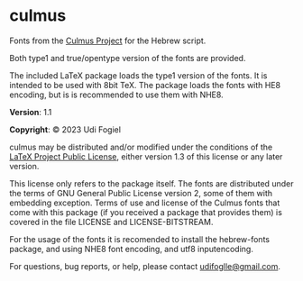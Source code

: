 culmus
=============

Fonts from the [Culmus Project](https://culmus.sourceforge.io/) for the 
Hebrew script.

Both type1 and  true/opentype version of the fonts are provided. 

The included LaTeX package loads the type1 version of the fonts. 
It is intended to be used with 8bit TeX. The package loads the 
fonts with HE8 encoding, but is is recommended to use them 
with NHE8. 

**Version**: 1.1

**Copyright**: © 2023 Udi Fogiel


culmus may be distributed and/or modified under the conditions of the
[LaTeX Project Public License](http://www.latex-project.org/lppl.txt),
either version 1.3 of this license or any later version.

This license only refers to the package itself. The fonts are distributed 
under the terms of GNU General Public License version 2, some of them with 
embedding exception. Terms of use and license of the Culmus fonts that come 
with this package (if you received a package that provides them) is covered 
in the file LICENSE and LICENSE-BITSTREAM.

For the usage of the fonts it is recomended to install the hebrew-fonts 
package, and using NHE8 font encoding, and utf8 inputencoding. 

For questions, bug reports, or help, please contact udifoglle@gmail.com.
